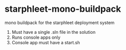 # starphleet-mono-buildpack

mono buildpack for the starphleet deployment system

1. Must have a single .sln file in the solution
2. Runs console apps only
3. Console app must have a start.sh
